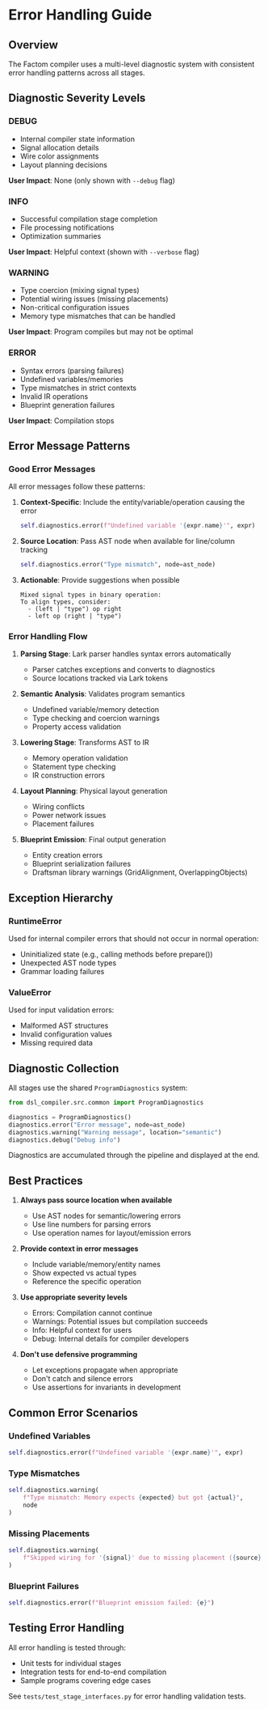 # Error Handling Guide

## Overview

The Factom compiler uses a multi-level diagnostic system with consistent error handling patterns across all stages.

## Diagnostic Severity Levels

### DEBUG
- Internal compiler state information
- Signal allocation details  
- Wire color assignments
- Layout planning decisions

**User Impact**: None (only shown with `--debug` flag)

### INFO
- Successful compilation stage completion
- File processing notifications
- Optimization summaries

**User Impact**: Helpful context (shown with `--verbose` flag)

### WARNING
- Type coercion (mixing signal types)
- Potential wiring issues (missing placements)
- Non-critical configuration issues
- Memory type mismatches that can be handled

**User Impact**: Program compiles but may not be optimal

### ERROR
- Syntax errors (parsing failures)
- Undefined variables/memories
- Type mismatches in strict contexts
- Invalid IR operations
- Blueprint generation failures

**User Impact**: Compilation stops

## Error Message Patterns

### Good Error Messages

All error messages follow these patterns:

1. **Context-Specific**: Include the entity/variable/operation causing the error
   ```python
   self.diagnostics.error(f"Undefined variable '{expr.name}'", expr)
   ```

2. **Source Location**: Pass AST node when available for line/column tracking
   ```python
   self.diagnostics.error("Type mismatch", node=ast_node)
   ```

3. **Actionable**: Provide suggestions when possible
   ```
   Mixed signal types in binary operation:
   To align types, consider:
     - (left | "type") op right
     - left op (right | "type")
   ```

### Error Handling Flow

1. **Parsing Stage**: Lark parser handles syntax errors automatically
   - Parser catches exceptions and converts to diagnostics
   - Source locations tracked via Lark tokens

2. **Semantic Analysis**: Validates program semantics
   - Undefined variable/memory detection
   - Type checking and coercion warnings
   - Property access validation

3. **Lowering Stage**: Transforms AST to IR
   - Memory operation validation
   - Statement type checking
   - IR construction errors

4. **Layout Planning**: Physical layout generation
   - Wiring conflicts
   - Power network issues
   - Placement failures

5. **Blueprint Emission**: Final output generation
   - Entity creation errors
   - Blueprint serialization failures
   - Draftsman library warnings (GridAlignment, OverlappingObjects)

## Exception Hierarchy

### RuntimeError
Used for internal compiler errors that should not occur in normal operation:
- Uninitialized state (e.g., calling methods before prepare())
- Unexpected AST node types
- Grammar loading failures

### ValueError  
Used for input validation errors:
- Malformed AST structures
- Invalid configuration values
- Missing required data

## Diagnostic Collection

All stages use the shared `ProgramDiagnostics` system:

```python
from dsl_compiler.src.common import ProgramDiagnostics

diagnostics = ProgramDiagnostics()
diagnostics.error("Error message", node=ast_node)
diagnostics.warning("Warning message", location="semantic")
diagnostics.debug("Debug info")
```

Diagnostics are accumulated through the pipeline and displayed at the end.

## Best Practices

1. **Always pass source location when available**
   - Use AST nodes for semantic/lowering errors
   - Use line numbers for parsing errors
   - Use operation names for layout/emission errors

2. **Provide context in error messages**
   - Include variable/memory/entity names
   - Show expected vs actual types
   - Reference the specific operation

3. **Use appropriate severity levels**
   - Errors: Compilation cannot continue
   - Warnings: Potential issues but compilation succeeds
   - Info: Helpful context for users
   - Debug: Internal details for compiler developers

4. **Don't use defensive programming**
   - Let exceptions propagate when appropriate
   - Don't catch and silence errors
   - Use assertions for invariants in development

## Common Error Scenarios

### Undefined Variables
```python
self.diagnostics.error(f"Undefined variable '{expr.name}'", expr)
```

### Type Mismatches
```python
self.diagnostics.warning(
    f"Type mismatch: Memory expects {expected} but got {actual}",
    node
)
```

### Missing Placements
```python
self.diagnostics.warning(
    f"Skipped wiring for '{signal}' due to missing placement ({source} -> {dest})"
)
```

### Blueprint Failures
```python
self.diagnostics.error(f"Blueprint emission failed: {e}")
```

## Testing Error Handling

All error handling is tested through:
- Unit tests for individual stages
- Integration tests for end-to-end compilation
- Sample programs covering edge cases

See `tests/test_stage_interfaces.py` for error handling validation tests.
